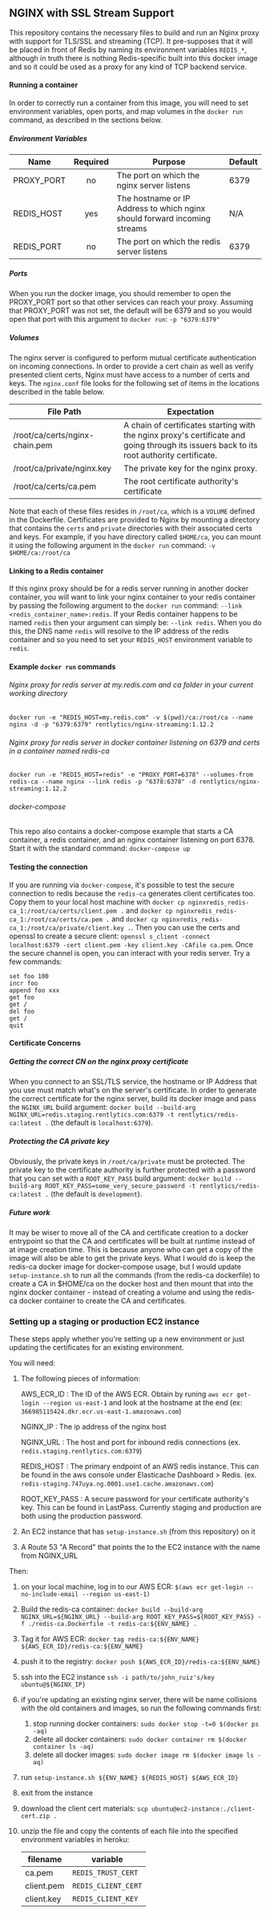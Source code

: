 NGINX with SSL Stream Support
------
This repository contains the necessary files to build and run an Nginx proxy with support
for TLS/SSL and streaming (TCP).  It pre-supposes that it will be placed in front of Redis
by naming its environment variables `REDIS_*`, although in truth there is nothing
Redis-specific built into this docker image and so it could be used as a proxy for any
kind of TCP backend service.

#### Running a container
In order to correctly run a container from this image, you will need to set environment
variables, open ports, and map volumes in the `docker run` command, as described in the
sections below.

##### Environment Variables

Name | Required | Purpose | Default
---|:---:|---|---
PROXY_PORT | no | The port on which the nginx server listens | 6379
REDIS_HOST | yes | The hostname or IP Address to which nginx should forward incoming streams | N/A
REDIS_PORT | no | The port on which the redis server listens | 6379

##### Ports
When you run the docker image, you should remember to open the PROXY_PORT port so that
other services can reach your proxy.  Assuming that PROXY_PORT was not set, the default
will be 6379 and so you would open that port with this argument to 
`docker run`: `-p "6379:6379"`

##### Volumes
The nginx server is configured to perform mutual certificate authentication on incoming
connections.  In order to provide a cert chain as well as verify presented client certs,
Nginx must have access to a number of certs and keys.  The `nginx.conf` file looks for the
following set of items in the locations described in the table below.

File Path | Expectation
---|---
/root/ca/certs/nginx-chain.pem | A chain of certificates starting with the nginx proxy's certificate and going through its issuers back to its root authority certificate.
/root/ca/private/nginx.key | The private key for the nginx proxy.
/root/ca/certs/ca.pem | The root certificate authority's certificate

Note that each of these files resides in `/root/ca`, which is a `VOLUME` defined in the
Dockerfile.  Certificates are provided to Nginx by mounting a directory that contains the
`certs` and `private` directories with their associated certs and keys.  For example, if
you have directory called `$HOME/ca`, you can mount it using the following argument in the
`docker run` command: `-v $HOME/ca:/root/ca`

#### Linking to a Redis container
If this nginx proxy should be for a redis server running in another docker container, you
will want to link your nginx container to your redis container by passing the following
argument to the `docker run` command: `--link <redis_container_name>:redis`.  If your
Redis container happens to be named `redis` then your argument can simply be: 
`--link redis`.  When you do this, the DNS name `redis` will resolve to the IP address of
the redis container and so you need to set your `REDIS_HOST` environment variable to
`redis`.

#### Example `docker run` commands

###### Nginx proxy for redis server at my.redis.com and ca folder in your current working directory
`docker run -e "REDIS_HOST=my.redis.com" -v $(pwd)/ca:/root/ca --name nginx -d -p "6379:6379" rentlytics/nginx-streaming:1.12.2`

###### Nginx proxy for redis server in docker container listening on 6379 and certs in a container named redis-ca
`docker run -e "REDIS_HOST=redis" -e "PROXY_PORT=6378" --volumes-from redis-ca --name nginx --link redis -p "6378:6378" -d rentlytics/nginx-streaming:1.12.2`

###### docker-compose
This repo also contains a docker-compose example that starts a CA container, a redis
container, and an nginx container listening on port 6378.  Start it with the standard
command: `docker-compose up`

#### Testing the connection
If you are running via `docker-compose`, it's possible to test the secure connection to redis because the `redis-ca` generates client certificates too.  Copy them to your local host machine with `docker cp nginxredis_redis-ca_1:/root/ca/certs/client.pem .` and `docker cp nginxredis_redis-ca_1:/root/ca/certs/ca.pem .` and `docker cp nginxredis_redis-ca_1:/root/ca/private/client.key .`.  Then you can use the certs and openssl to create a secure client: `openssl s_client -connect localhost:6379 -cert client.pem -key client.key -CAfile ca.pem`.  Once the secure channel is open, you can interact with your redis server.  Try a few commands:
```
set foo 100
incr foo
append foo xxx
get foo
get /
del foo
get /
quit
```

#### Certificate Concerns

##### Getting the correct CN on the nginx proxy certificate
When you connect to an SSL/TLS service, the hostname or IP Address that you use must
match what's on the server's certificate.  In order to generate the correct certificate
for the nginx server, build its docker image and pass the `NGINX_URL` build argument:
`docker build --build-arg NGINX_URL=redis.staging.rentlytics.com:6379 -t rentlytics/redis-ca:latest .`
(the default is `localhost:6379`).  

##### Protecting the CA private key
Obviously, the private keys in `/root/ca/private` must be protected.  The private key to
the certificate authority is further protected with a password that you can set with a
`ROOT_KEY_PASS` build argument: `docker build --build-arg ROOT_KEY_PASS=some_very_secure_password -t rentlytics/redis-ca:latest .`
(the default is `development`).

##### Future work
It may be wiser to move all of the CA and certificate creation to a docker entrypoint so
that the CA and certificates will be built at runtime instead of at image creation time.
This is because anyone who can get a copy of the image will also be able to get the
private keys.  What I would do is keep the redis-ca docker image for docker-compose usage,
but I would update `setup-instance.sh` to run all the commands (from the redis-ca
dockerfile) to create a CA in $HOME/ca on the docker host and then mount that into the
nginx docker container - instead of creating a volume and using the redis-ca docker
container to create the CA and certificates.

### Setting up a staging or production EC2 instance
These steps apply whether you're setting up a new environment or just updating the
certificates for an existing environment. 

You will need:
1. The following pieces of information:
  
    AWS_ECR_ID
    : The ID of the AWS ECR. Obtain by runing `aws ecr get-login --region us-east-1` and
      look at the hostname at the end 
      (ex: `366985115424.dkr.ecr.us-east-1.amazonaws.com`)

    NGINX_IP
    : The ip address of the nginx host

    NGINX_URL
    : The host and port for inbound redis connections 
      (ex. `redis.staging.rentlytics.com:6379`)

    REDIS_HOST
    : The primary endpoint of an AWS redis instance. This can be found in the aws console
      under Elasticache Dashboard > Redis. 
      (ex. `redis-staging.747uya.ng.0001.use1.cache.amazonaws.com`)
      
    ROOT_KEY_PASS
    : A secure password for your certificate authority's key. This can be found in
      LastPass. Currently staging and production are both using the production password.
      
1. An EC2 instance that has `setup-instance.sh` (from this repository) on it
1. A Route 53 "A Record" that points the to the EC2 instance with the name from NGINX_URL

Then:
1. on your local machine, log in to our AWS ECR: 
   `$(aws ecr get-login --no-include-email --region us-east-1)`
1. Build the redis-ca container: 
   `docker build --build-arg NGINX_URL=${NGINX_URL} --build-arg ROOT_KEY_PASS=${ROOT_KEY_PASS} -f ./redis-ca.Dockerfile -t redis-ca:${ENV_NAME} .`
1. Tag it for AWS ECR: 
   `docker tag redis-ca:${ENV_NAME} ${AWS_ECR_ID}/redis-ca:${ENV_NAME}`
1. push it to the registry: 
   `docker push ${AWS_ECR_ID}/redis-ca:${ENV_NAME}`
1. ssh into the EC2 instance 
   `ssh -i path/to/john_ruiz's/key ubuntu@${NGINX_IP}`
1. if you're updating an existing nginx server, there will be name collisions with the old
   containers and images, so run the following commands first:
   1. stop running docker containers: 
      `sudo docker stop -t=0 $(docker ps -aq)`
   1. delete all docker containers:
      `sudo docker container rm $(docker container ls -aq)`
   1. delete all docker images:
      `sudo docker image rm $(docker image ls -aq)`
1. run `setup-instance.sh ${ENV_NAME} ${REDIS_HOST} ${AWS_ECR_ID}`
1. exit from the instance
1. download the client cert materials: `scp ubuntu@ec2-instance:./client-cert.zip .`
1. unzip the file and copy the contents of each file into the specified environment
   variables in heroku:

   filename | variable
   ---|---
   ca.pem | `REDIS_TRUST_CERT`
   client.pem | `REDIS_CLIENT_CERT`
   client.key | `REDIS_CLIENT_KEY`

